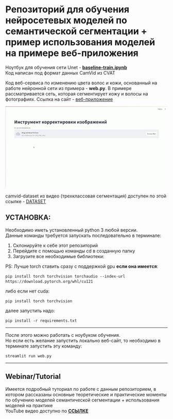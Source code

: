 # Репозиторий для обучения нейросетевых моделей по семантической сегментации + пример использования моделей на примере веб-приложения 

Ноутбук для обучения сети Unet - [__baseline-train.ipynb__](https://nbviewer.org/github/Koldim2001/Unet-pytorch-training/blob/main/baseline-train.ipynb) \
Код написан под формат данных CamVid из CVAT

Код веб-сервиса по изменению цвета волос и кожи, основанный на работе нейронной сети из примера - __web.py__. В примере рассматривается сеть, которая сегментирует кожу и волосы на фотографиях. 
Cсылка на сайт - [веб-приложение](https://image-editor-unet-pytorch.streamlit.app/)

![Пример работы сайта](models/web_example.gif)

camvid-dataset из видео (трехклассовая сегментация) доступен по этой ссылке - [DATASET](https://drive.google.com/file/d/1Vezw0oGxn8eUMMiH7StNgA1EtYfLev0l/view?usp=sharing)



## __УСТАНОВКА:__
Необходимо иметь установленный python 3 любой версии. \
Данные команды требуется запускать последовательно в терминале:
1. Склонируйте к себе этот репозиторий 
2. Перейдите с помощью команды cd в созданную папку 
3. Загрузите все необходимые библиотеки: 

PS: Лучше torch ставить сразу с поддержкой gpu __если она имеется__: 
```
pip install torch torchvision torchaudio --index-url https://download.pytorch.org/whl/cu121
```
либо если нет cuda:
```
pip install torch torchvision
```
далее запустить надо:
```
pip install -r requirements.txt
```
---

После этого можно работать с ноубуком обучения.\
Но если есть желание запустить локально веб-сайт, то необходимо в терминате запустить эту команду:
```
streamlit run web.py
```


---

## Webinar/Tutorial
Имеется подробный туториал по работе с данным репозиторием, в котором рассказаны основные теоретические и практические моменты по обучению моделей семантической сегментации + использования моделей на практике\
YouTube видео доступно по [__ССЫЛКЕ__](https://www.youtube.com/watch?v=zpyzBR3MuT0)


